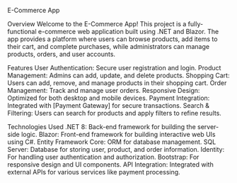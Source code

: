 E-Commerce App

Overview
Welcome to the E-Commerce App! This project is a fully-functional e-commerce web application built using .NET and Blazor. 
The app provides a platform where users can browse products, add items to their cart, and complete purchases, while administrators can manage products, orders, and user accounts.

Features
User Authentication: Secure user registration and login.
Product Management: Admins can add, update, and delete products.
Shopping Cart: Users can add, remove, and manage products in their shopping cart.
Order Management: Track and manage user orders.
Responsive Design: Optimized for both desktop and mobile devices.
Payment Integration: Integrated with [Payment Gateway] for secure transactions.
Search & Filtering: Users can search for products and apply filters to refine results.


Technologies Used
.NET 8: Back-end framework for building the server-side logic.
Blazor: Front-end framework for building interactive web UIs using C#.
Entity Framework Core: ORM for database management.
SQL Server: Database for storing user, product, and order information.
Identity: For handling user authentication and authorization.
Bootstrap: For responsive design and UI components.
API Integration: Integrated with external APIs for various services like payment processing.
